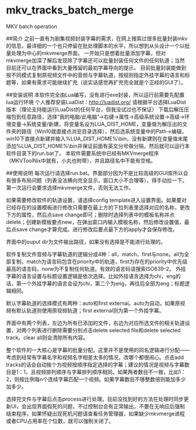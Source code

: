 # mkv_tracks_batch_merge
MKV batch operation

##简介
之前一直有为剧集视频封装字幕的需求，在网上搜索过很多批量封装mkv的信息，最详细的一个也只停留在批处理脚本的水平，所以想到从头设计一个以批量处理为中心的mkvmerge界面。
一开始只是想着批量添加字幕，但对mkvmerge加深了解后发现除了字幕还可以批量封装任何文件的任何轨道；当然目前还可以在界面中看到大量残留的最初字幕导向的提示。
目前批量封装能做到按不同模式复制原视频文件中的音频与字幕轨道，按规则指定外挂字幕的语言和标题等，如果有需求可能继续扩充（说实话感觉再扩充完全就是个正经的GUI了）。

##安装说明
本软件完全由Lua编写，没有进行exe封装，所以运行前需要先配置lua运行环境
个人推荐安装LuaDist：http://luadist.org/
请根据平台选择LuaDist版本（理论支持能运行LuaDist的任何平台，但我没试过也不保证）
下载后解压压缩包到任意路径，选择“我的电脑/此电脑”->右键->属性->高级系统设置->高级->环境变量->系统变量/新建，将变量名设为LUA_DIST_HOME，变量值为解压出的文件夹的路径（Win10就直接点浏览目录选择），然后选系统变量中的Path->编辑，win10下直接点新建并输入%LUA_DIST_HOME%\bin，没有新建则在变量值末尾添加%LUA_DIST_HOME%\bin并保证前面有英文分号做分隔，然后就可以运行本软件目录下的run.bat了。
本软件需要系统中已经有MKVmerge程序（MKVToolNix中就有，小丸也附带），并且路径名中不能有空格。

##使用说明
每次运行请选择run.bat。界面部分因为不是比较高级的GUI库所以会有很多布局问题（列表没法横向完全显示，窗口大小不合理等），得手动拉一下。第一次运行会要求选择mkvmerge文件，否则无法工作。

如果需要修改软件的轨道设置，请选择config template进入设置界面。如果要对已经存在的设置模板进行修改只需要在最上方的下拉列表里选择对应的名称，更改下方的属性，然后点save change即可；删除时选择列表中的模板名称并点delete；创建新模板要点new，在弹出窗口内输入模板名称，然后修改设置值，最后点save change才算完成。进行修改后要点最下方的apply才会保存修改。

界面中的ouput dir为文件输出路径，如果没有选择是不能进行处理的。

软件复制文件音频与字幕轨道的逻辑分成4种：all，match，first与none。all为全部复制，match为语言码包含在priority中的轨道，first为存在的priority中优先级最高的语言码，none为不复制任何轨道。有效的语言码请搜索ISO639-2。
外挂字幕的语言设置与标题设置逻辑是依次选择。比如外挂语言选择为chi，eng的话，第一个外挂字幕的语言会设为chi，第二个为eng，再往后全部为eng；标题逻辑相同。

默认字幕轨道的选择模式有两种：auto和first external。auto为自动，如果原视频有默认轨道则使用原视频轨道；first external则为第一个外挂字幕。

界面中有两个列表，左边为所有已添加的文件，右边为对应所选文件的相关轨道设置，对两个列表进行删除需要分别点击delete selected file和delete selected track。clear all则会清除所有内容。

整个软件的一大核心是字幕的批量分配。这里并不是使用的同名逻辑进行分配——考虑到经常有字幕名字和视频名字相差太多的情况，改哪个都很闹心。点击add tracks的话会自动挨个为视频按顺序指定选择的字幕；建议的情况是视频与字幕数目是1：1，且视频排列顺序与字幕排列顺序相同。如果两者数目不一致，比如1：2，则按比例每n个连续字幕匹配一个视频。如果字幕数目不够整数倍则能加多少加多少。

选择完文件与字幕后点击process进行处理。目前没找到好的方法在处理时同步更新UI，会出现界面假死的问题，不过控制台会有正常输出，不要在无响应后强制结束程序。如果怀疑出现死机问题请查看任务管理器，如果缺少mkvmerge进程或者CPU占用率在个位数，就可以强制关闭了。
